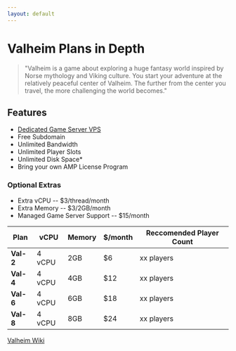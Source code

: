 ```yaml
---
layout: default
---
```

# Valheim Plans in Depth
> "Valheim is a game about exploring a huge fantasy world inspired by Norse mythology and Viking culture. You start your adventure at the relatively peaceful center of Valheim. The further from the center you travel, the more challenging the world becomes."

## Features
- [Dedicated Game Server VPS](https://www.turnkeylinux.org/gameserver)
- Free Subdomain
- Unlimited Bandwidth
- Unlimited Player Slots
- Unlimited Disk Space* 
- Bring your own AMP License Program

### Optional Extras
- Extra vCPU -- $3/thread/month
- Extra Memory -- $3/2GB/month
- Managed Game Server Support -- $15/month

|**Plan**   | vCPU   | Memory | $/month | Reccomended Player Count |
| ---       | ---    |  ---  | ---    | ---        |
|**Val-2** | 4 vCPU |  2GB  | $6    | xx players |
|**Val-4** | 4 vCPU |  4GB  | $12   | xx players |
|**Val-6** | 4 vCPU |  6GB  | $18   | xx players |
|**Val-8** | 4 vCPU |  8GB  | $24   | xx players |

[Valheim Wiki](https://valheim.fandom.com/wiki/Valheim_Wiki)